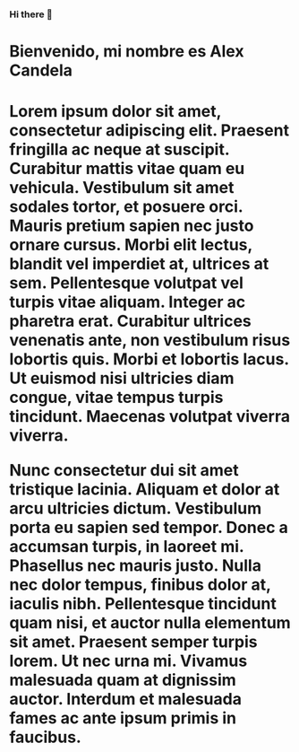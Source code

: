 ### Hi there 👋

<h1>Bienvenido, mi nombre es Alex Candela<h1>
  <p>Lorem ipsum dolor sit amet, consectetur adipiscing elit. Praesent fringilla ac neque at suscipit. Curabitur mattis vitae quam eu vehicula. Vestibulum sit amet sodales tortor, et posuere orci. Mauris pretium sapien nec justo ornare cursus. Morbi elit lectus, blandit vel imperdiet at, ultrices at sem. Pellentesque volutpat vel turpis vitae aliquam. Integer ac pharetra erat. Curabitur ultrices venenatis ante, non vestibulum risus lobortis quis. Morbi et lobortis lacus. Ut euismod nisi ultricies diam congue, vitae tempus turpis tincidunt. Maecenas volutpat viverra viverra.

Nunc consectetur dui sit amet tristique lacinia. Aliquam et dolor at arcu ultricies dictum. Vestibulum porta eu sapien sed tempor. Donec a accumsan turpis, in laoreet mi. Phasellus nec mauris justo. Nulla nec dolor tempus, finibus dolor at, iaculis nibh. Pellentesque tincidunt quam nisi, et auctor nulla elementum sit amet. Praesent semper turpis lorem. Ut nec urna mi. Vivamus malesuada quam at dignissim auctor. Interdum et malesuada fames ac ante ipsum primis in faucibus.<p>

<!--
**alexcandela/alexcandela** is a ✨ _special_ ✨ repository because its `README.md` (this file) appears on your GitHub profile.

Here are some ideas to get you started:

- 🔭 I’m currently working on ...
- 🌱 I’m currently learning ...
- 👯 I’m looking to collaborate on ...
- 🤔 I’m looking for help with ...
- 💬 Ask me about ...
- 📫 How to reach me: ...
- 😄 Pronouns: ...
- ⚡ Fun fact: ...
-->
